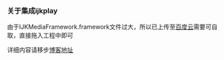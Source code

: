 ### 关于集成ijkplay
由于IJKMediaFramework.framework文件过大，所以已上传至[百度云](http://pan.baidu.com/s/1nuRPypN)需要可自取，直接拖入工程中即可

详细内容请移步[博客地址](http://oragekk.me/08-30-2017/ijkplayer.html)
